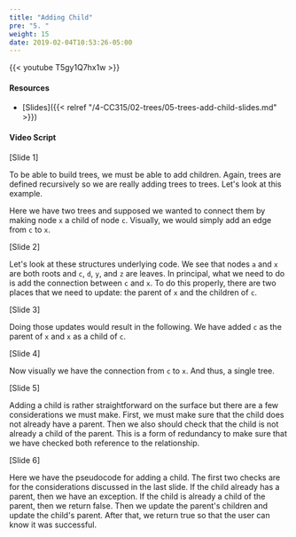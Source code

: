 ```yaml
---
title: "Adding Child"
pre: "5. "
weight: 15
date: 2019-02-04T10:53:26-05:00
---
```


{{< youtube T5gy1Q7hx1w >}}

#### Resources
* [Slides]({{< relref "/4-CC315/02-trees/05-trees-add-child-slides.md" >}})

#### Video Script

[Slide 1]

To be able to build trees, we must be able to add children. Again, trees are defined recursively so we are really adding trees to trees. Let's look at this example.

Here we have two trees and supposed we wanted to connect them by making node `x` a child of node `c`. Visually, we would simply add an edge from `c` to `x`. 

[Slide 2]

Let's look at these structures underlying code. We see that nodes `a` and `x` are both roots and `c`, `d`, `y`, and `z` are leaves. In principal, what we need to do is add the connection between `c` and `x`. To do this properly, there are two places that we need to update: the parent of `x` and the children of `c`. 

[Slide 3]

Doing those updates would result in the following. We have added `c` as the parent of `x` and `x` as a child of `c`. 

[Slide 4]

Now visually we have the connection from `c` to `x`. And thus, a single tree. 

[Slide 5]

Adding a child is rather straightforward on the surface but there are a few considerations we must make. First, we must make sure that the child does not already have a parent. Then we also should check that the child is not already a child of the parent. This is a form of redundancy to make sure that we have checked both reference to the relationship. 

[Slide 6]

Here we have the pseudocode for adding a child. The first two checks are for the considerations discussed in the last slide. If the child already has a parent, then we have an exception. If the child is already a child of the parent, then we return false. Then we update the parent's children and update the child's parent. After that, we return true so that the user can know it was successful.